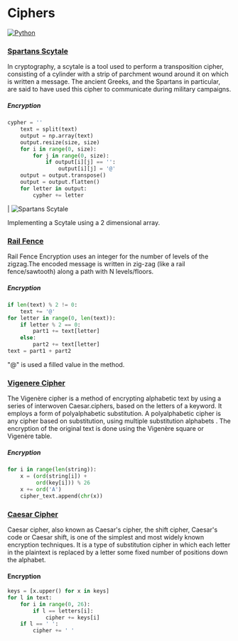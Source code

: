 # Ciphers

[![Python](https://img.shields.io/badge/Python-3.7.7-blue)](https://www.python.org/downloads/windows/)

### [Spartans Scytale](https://github.com/ans-sharma/ciphers/blob/master/spartan_scytale.py)

In cryptography, a scytale is a tool used to perform a transposition cipher, consisting of a cylinder with a strip of parchment wound around it on which is written a message. The ancient Greeks, and the Spartans in particular, are said to have used this cipher to communicate during military campaigns. 

##### Encryption
``` python
cypher = ''
    text = split(text)
    output = np.array(text)
    output.resize(size, size)
    for i in range(0, size):
        for j in range(0, size):
            if output[i][j] == '':
                output[i][j] = '@'
    output = output.transpose()
    output = output.flatten()
    for letter in output:
        cypher += letter
``` 
|  ![Spartans Scytale](https://upload.wikimedia.org/wikipedia/commons/5/51/Skytale.png)

Implementing a Scytale using a 2 dimensional array.

### [Rail Fence](https://github.com/ans-sharma/ciphers/blob/master/rail_fence.py)

Rail Fence Encryption uses an integer for the number of levels of the zigzag.The encoded message is written in zig-zag (like a rail fence/sawtooth) along a path with N levels/floors.

##### Encryption

``` python
if len(text) % 2 != 0:
    text += '@'
for letter in range(0, len(text)):
    if letter % 2 == 0:
        part1 += text[letter]
    else:
        part2 += text[letter]
text = part1 + part2
```

"@" is used a filled value in the method.

### [Vigenere Cipher](https://github.com/ans-sharma/ciphers/blob/master/vigen%C3%A8re_cipher.py)

The Vigenère cipher is a method of encrypting alphabetic text by using a series of interwoven Caesar.ciphers, based on the letters of a keyword. It employs a form of polyalphabetic substitution. A polyalphabetic cipher is any cipher based on substitution, using multiple substitution alphabets . The encryption of the original text is done using the Vigenère square or Vigenère table.

##### Encryption

``` python
for i in range(len(string)):
    x = (ord(string[i]) +
         ord(key[i])) % 26
    x += ord('A')
    cipher_text.append(chr(x))
```

### [Caesar Cipher](https://github.com/ans-sharma/ciphers/blob/master/caesar_cipher.py)

Caesar cipher, also known as Caesar's cipher, the shift cipher, Caesar's code or Caesar shift, is one of the simplest and most widely known encryption techniques. It is a type of substitution cipher in which each letter in the plaintext is replaced by a letter some fixed number of positions down the alphabet.

#### Encryption

``` python
keys = [x.upper() for x in keys]
for l in text:
    for i in range(0, 26):
        if l == letters[i]:
            cipher += keys[i]
    if l == ' ':
        cipher += ' '
```



